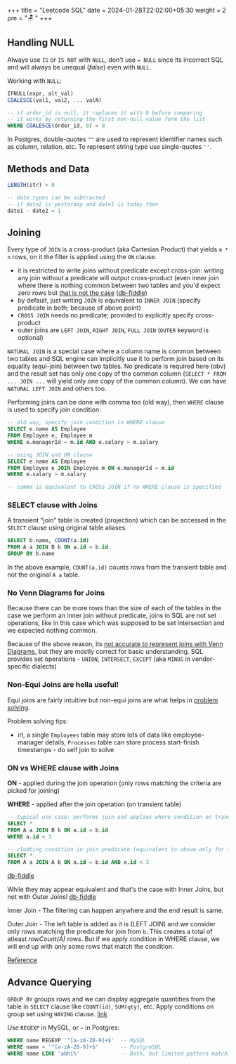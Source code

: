 +++
title = "Leetcode SQL"
date =  2024-01-28T22:02:00+05:30
weight = 2
pre = "🪑 "
+++

## Handling NULL
Always use `IS` or `IS NOT` with `NULL`, don't use `= NULL` since its incorrect SQL and will always be unequal (_false_) even with `NULL`.

Working with `NULL`:
```sql
IFNULL(expr, alt_val)
COALESCE(val1, val2, ... valN)

-- if order_id is null, it replaces it with 0 before comparing
-- it works by returning the first non-null value form the list
WHERE COALESCE(order_id, 0) = 0
```

In Postgres, double-quotes `""` are used to represent identifier names such as column, relation, etc. To represent string type use single-quotes `''`.

## Methods and Data
```sql
LENGTH(str) > 0

-- date types can be subtracted
-- if date2 is yesterday and date1 is today then
date1 - date2 = 1
```

## Joining
Every type of `JOIN` is a cross-product (aka Cartesian Product) that yields `m * n` rows, on it the filter is applied using the `ON` clause.
- it is restricted to write joins without predicate except cross-join: writing any join without a predicate will output cross-product (even inner join where there is nothing common between two tables and you'd expect zero rows but [that is not the case](https://sql-playground.wizardzines.com/#select%20*%20from%20clients%20inner%20join%20cats) ([db-fiddle](https://www.db-fiddle.com/f/kwBLvL8WUSbxvjSprJg5ce/304))
- by default, just writing `JOIN` is equivalent to `INNER JOIN` (specify predicate in both; because of above point)
- `CROSS JOIN` needs no predicate; provided to explicitly specify cross-product
 - outer joins are `LEFT JOIN`, `RIGHT JOIN`, `FULL JOIN` (`OUTER` keyword is optional)

`NATURAL JOIN` is a special case where a column name is common between two tables and SQL engine can implicitly use it to perform join based on its equality (equi-join) between two tables. No predicate is required here (obv) and the result set has only one copy of the common column (`SELECT * FROM ... JOIN ...` will yield only one copy of the common column). We can have `NATURAL LEFT JOIN` and others too.

Performing joins can be done with comma too (old way), then `WHERE` clause is used to specify join condition:
```sql
-- old way, specify join condition in WHERE clause
SELECT e.name AS Employee 
FROM Employee e, Employee m
WHERE e.managerId = m.id AND e.salary > m.salary

-- using JOIN and ON clause
SELECT e.name AS Employee 
FROM Employee e JOIN Employee m ON e.managerId = m.id 
WHERE e.salary > m.salary

-- comma is equivalent to CROSS JOIN if no WHERE clause is specified
```

### SELECT clause with Joins 
A transient "join" table is created (projection) which can be accessed in the `SELECT` clause using original table aliases.

```sql
SELECT b.name, COUNT(a.id)
FROM A a JOIN B b ON a.id = b.id
GROUP BY b.name
```
In the above example, `COUNT(a.id)` counts rows from the transient table and not the original `A a` table.

### No Venn Diagrams for Joins
Because there can be more rows than the size of each of the tables in the case we perform an inner join without predicate, joins in SQL are not set operations, like in this case which was supposed to be set intersection and we expected nothing common.

Because of the above reason, its [not accurate to represent joins with Venn Diagrams](https://blog.jooq.org/say-no-to-venn-diagrams-when-explaining-joins/), but they are mostly correct for basic understanding. SQL provides set operations - `UNION`, `INTERSECT`, `EXCEPT` (aka `MINUS` in vendor-specific dialects)

### Non-Equi Joins are hella useful! 
Equi joins are fairly intuitive but non-equi joins are what helps in [problem solving](https://learnsql.com/blog/sql-non-equi-joins-examples/).

Problem solving tips:
- irl, a single `Employees` table may store lots of data like employee-manager details, `Processes` table can store process start-finish timestamps - do self join to solve

### ON vs WHERE clause with Joins
**ON** - applied during the join operation (only rows matching the criteria are picked for joining)

**WHERE** - applied after the join operation (on transient table)

```sql
-- typical use case: performs join and applies where condition on transient join table
SELECT *
FROM A a JOIN B b ON a.id = b.id
WHERE a.id < 3

-- clubbing condition in join predicate (equivalent to above only for inner joins)
SELECT *
FROM A a JOIN A b ON a.id = b.id AND a.id < 3
```
[db-fiddle](https://www.db-fiddle.com/f/kwBLvL8WUSbxvjSprJg5ce/300)

While they may appear equivalent and that's the case with Inner Joins, but not with Outer Joins! [db-fiddle](https://www.db-fiddle.com/f/kwBLvL8WUSbxvjSprJg5ce/303)

Inner Join - The filtering can happen anywhere and the end result is same.

Outer Join - The left table is added as it is (LEFT JOIN) and we consider only rows matching the predicate for join from `b`. This creates a total of atleast _rowCount(A)_ rows. But if we apply condition in WHERE clause, we will end up with only some rows that match the condition.

[Reference](https://www.atlassian.com/data/sql/difference-between-where-and-on-in-sql)

## Advance Querying

`GROUP BY` groups rows and we can display aggregate quantities from the table in `SELECT` clause like `COUNT(id)`, `SUM(qty)`, etc. Apply conditions on group set using `HAVING` clause. [link](https://leetcode.com/problems/customer-who-visited-but-did-not-make-any-transactions/)

Use `REGEXP` in MySQL, or `~` in Postgres:
```sql
WHERE name REGEXP '^[a-zA-Z0-9]+$'  -- MySQL
WHERE name ~ '^[a-zA-Z0-9]+$'       -- PostgreSQL
WHERE name LIKE 'abhi%'             -- Both, but limited pattern matching (not Regex)
```